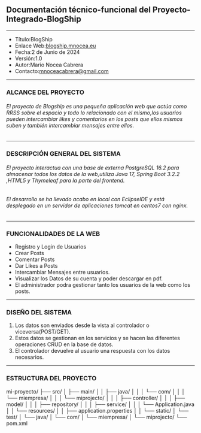 ## Documentación técnico-funcional del Proyecto-Integrado-BlogShip
---------------------------------------------------------------
- Título:BlogShip
- Enlace Web:[blogship.mnocea.eu](https://blogship.mnocea.eu/)
- Fecha:2 de Junio de 2024
- Versión:1.0
- Autor:Mario Nocea Cabrera
- Contacto:mnoceacabrera@gmail.com
---------------------------------------------------------------
### ALCANCE DEL PROYECTO
###### El proyecto de Blogship es una pequeña aplicación web que actúa como RRSS sobre el espacio y todo lo relacionado con el mismo,los usuarios pueden intercambiar likes y comentarios en los posts que ellos mismos suben y también intercambiar mensajes entre ellos.
---------------------------------------------------------------
### DESCRIPCIÓN GENERAL DEL SISTEMA
###### El proyecto interactua con una base de externa PostgreSQL 16.2 para almacenar todos los datos de la web,utiliza Java 17, Spring Boot 3.2.2 ,HTML5 y Thymeleaf para la parte del frontend.
###### El desarrollo se ha llevado acabo en local con EclipseIDE y está desplegado en un servidor de aplicaciones tomcat en centos7 con nginx.
---------------------------------------------------------------
### FUNCIONALIDADES DE LA WEB
- Registro y Login de Usuarios
- Crear Posts
- Comentar Posts
- Dar Likes a Posts
- Intercambiar Mensajes entre usuarios.
- Visualizar los Datos de su cuenta y poder descargar en pdf.
- El administrador podra gestionar tanto los usuarios de la web como los posts.
----------------------------------------------------------------
### DISEÑO DEL SISTEMA
1. Los datos son enviados desde la vista al controlador o viceversa(POST/GET).
2. Estos datos se gestionan en los servicios y se hacen las diferentes operaciones CRUD en la base de datos.
3. El controlador devuelve al usuario una respuesta con los datos necesarios.
----------------------------------------------------------------
### ESTRUCTURA DEL PROYECTO
mi-proyecto/
├── src/
│   ├── main/
│   │   ├── java/
│   │   │   └── com/
│   │   │       └── miempresa/
│   │   │           └── miprojecto/
│   │   │               ├── controller/
│   │   │               ├── model/
│   │   │               ├── repository/
│   │   │               ├── service/
│   │   │               └── Application.java
│   │   └── resources/
│   │       ├── application.properties
│   │       └── static/
│   └── test/
│       └── java/
│           └── com/
│               └── miempresa/
│                   └── miprojecto/
└── pom.xml



